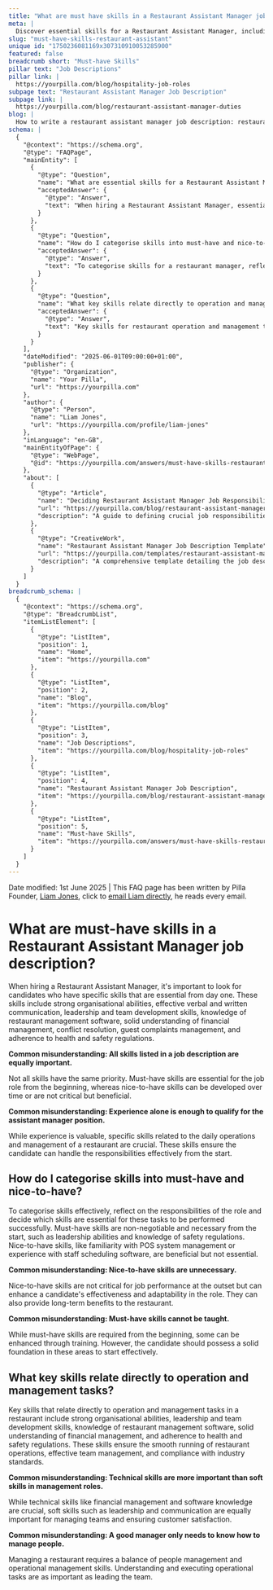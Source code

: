 ```yaml
---
title: "What are must have skills in a Restaurant Assistant Manager job description?"
meta: |
  Discover essential skills for a Restaurant Assistant Manager, including organisational abilities, leadership, and financial management.
slug: "must-have-skills-restaurant-assistant"
unique id: "1750236081169x307310910053285900"
featured: false
breadcrumb short: "Must-have Skills"
pillar text: "Job Descriptions"
pillar link: |
  https://yourpilla.com/blog/hospitality-job-roles
subpage text: "Restaurant Assistant Manager Job Description"
subpage link: |
  https://yourpilla.com/blog/restaurant-assistant-manager-duties
blog: |
  How to write a restaurant assistant manager job description: restaurant assistant manager job description template included.
schema: |
  {
    "@context": "https://schema.org",
    "@type": "FAQPage",
    "mainEntity": [
      {
        "@type": "Question",
        "name": "What are essential skills for a Restaurant Assistant Manager?",
        "acceptedAnswer": {
          "@type": "Answer",
          "text": "When hiring a Restaurant Assistant Manager, essential skills include: organisational abilities, effective communication, leadership, team development, knowledge of restaurant management software, financial management understanding, conflict resolution, guest complaints management, and adherence to health and safety regulations. These skills are crucial from day one to ensure effective job performance."
        }
      },
      {
        "@type": "Question",
        "name": "How do I categorise skills into must-have and nice-to-have for a restaurant manager?",
        "acceptedAnswer": {
          "@type": "Answer",
          "text": "To categorise skills for a restaurant manager, reflect on the role's responsibilities. Must-have skills, like leadership abilities and safety regulation knowledge, are essential from the start, while nice-to-have skills, such as POS management familiarity, are beneficial but not essential. Must-have skills are non-negotiable, ensuring immediate effectiveness, whereas nice-to-have skills can be developed over time."
        }
      },
      {
        "@type": "Question",
        "name": "What key skills relate directly to operation and management tasks in a restaurant?",
        "acceptedAnswer": {
          "@type": "Answer",
          "text": "Key skills for restaurant operation and management tasks include strong organisational abilities, leadership, team development skills, restaurant management software familiarity, solid understanding of financial management, and adherence to health and safety regulations. These skills are integral for managing daily operations, ensuring team efficiency, and maintaining industry compliance."
        }
      }
    ],
    "dateModified": "2025-06-01T09:00:00+01:00",
    "publisher": {
      "@type": "Organization",
      "name": "Your Pilla",
      "url": "https://yourpilla.com"
    },
    "author": {
      "@type": "Person",
      "name": "Liam Jones",
      "url": "https://yourpilla.com/profile/liam-jones"
    },
    "inLanguage": "en-GB",
    "mainEntityOfPage": {
      "@type": "WebPage",
      "@id": "https://yourpilla.com/answers/must-have-skills-restaurant-assistant"
    },
    "about": [
      {
        "@type": "Article",
        "name": "Deciding Restaurant Assistant Manager Job Responsibilities and Skills",
        "url": "https://yourpilla.com/blog/restaurant-assistant-manager-duties",
        "description": "A guide to defining crucial job responsibilities and necessary skills for a Restaurant Assistant Manager to ensure effective performance and operations."
      },
      {
        "@type": "CreativeWork",
        "name": "Restaurant Assistant Manager Job Description Template",
        "url": "https://yourpilla.com/templates/restaurant-assistant-manager-job-description",
        "description": "A comprehensive template detailing the job description for a Restaurant Assistant Manager to aid in accurate and efficient hiring."
      }
    ]
  }
breadcrumb_schema: |
  {
    "@context": "https://schema.org",
    "@type": "BreadcrumbList",
    "itemListElement": [
      {
        "@type": "ListItem",
        "position": 1,
        "name": "Home",
        "item": "https://yourpilla.com"
      },
      {
        "@type": "ListItem",
        "position": 2,
        "name": "Blog",
        "item": "https://yourpilla.com/blog"
      },
      {
        "@type": "ListItem",
        "position": 3,
        "name": "Job Descriptions",
        "item": "https://yourpilla.com/blog/hospitality-job-roles"
      },
      {
        "@type": "ListItem",
        "position": 4,
        "name": "Restaurant Assistant Manager Job Description",
        "item": "https://yourpilla.com/blog/restaurant-assistant-manager-duties"
      },
      {
        "@type": "ListItem",
        "position": 5,
        "name": "Must-have Skills",
        "item": "https://yourpilla.com/answers/must-have-skills-restaurant-assistant"
      }
    ]
  }
---
```


Date modified: 1st June 2025 | This FAQ page has been written by Pilla Founder, [Liam Jones](https://yourpilla.com/profile/liam-jones), click to [email Liam directly](https://mailto:liam@yourpilla.com), he reads every email.

# What are must-have skills in a Restaurant Assistant Manager job description?

When hiring a Restaurant Assistant Manager, it's important to look for candidates who have specific skills that are essential from day one. These skills include strong organisational abilities, effective verbal and written communication, leadership and team development skills, knowledge of restaurant management software, solid understanding of financial management, conflict resolution, guest complaints management, and adherence to health and safety regulations.

**Common misunderstanding: All skills listed in a job description are equally important.**

Not all skills have the same priority. Must-have skills are essential for the job role from the beginning, whereas nice-to-have skills can be developed over time or are not critical but beneficial.

**Common misunderstanding: Experience alone is enough to qualify for the assistant manager position.**

While experience is valuable, specific skills related to the daily operations and management of a restaurant are crucial. These skills ensure the candidate can handle the responsibilities effectively from the start.

## How do I categorise skills into must-have and nice-to-have?

To categorise skills effectively, reflect on the responsibilities of the role and decide which skills are essential for these tasks to be performed successfully. Must-have skills are non-negotiable and necessary from the start, such as leadership abilities and knowledge of safety regulations. Nice-to-have skills, like familiarity with POS system management or experience with staff scheduling software, are beneficial but not essential.

**Common misunderstanding: Nice-to-have skills are unnecessary.**

Nice-to-have skills are not critical for job performance at the outset but can enhance a candidate's effectiveness and adaptability in the role. They can also provide long-term benefits to the restaurant.

**Common misunderstanding: Must-have skills cannot be taught.**

While must-have skills are required from the beginning, some can be enhanced through training. However, the candidate should possess a solid foundation in these areas to start effectively.

## What key skills relate directly to operation and management tasks?

Key skills that relate directly to operation and management tasks in a restaurant include strong organisational abilities, leadership and team development skills, knowledge of restaurant management software, solid understanding of financial management, and adherence to health and safety regulations. These skills ensure the smooth running of restaurant operations, effective team management, and compliance with industry standards.

**Common misunderstanding: Technical skills are more important than soft skills in management roles.**

While technical skills like financial management and software knowledge are crucial, soft skills such as leadership and communication are equally important for managing teams and ensuring customer satisfaction.

**Common misunderstanding: A good manager only needs to know how to manage people.**

Managing a restaurant requires a balance of people management and operational management skills. Understanding and executing operational tasks are as important as leading the team.